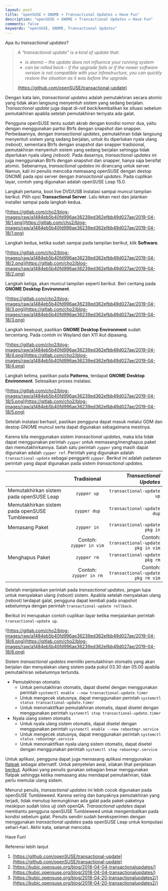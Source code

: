 ```yaml
---
layout: post
title: "openSUSE + GNOME + Transactional Updates = Have Fun"
description: "openSUSE + GNOME + Transactional Updates = Have Fun"
comments: false
keywords: "openSUSE, GNOME, Transactional Updates"
---
```


Apa itu *transactional updates*?

> *A “transactional update” is a kind of update that:*
> 
> *   *is atomic – the update does not influence your running system*
> *   *can be rolled back – if the upgrade fails or if the newer software version is not compatible with your infrastructure, you can quickly restore the situation as it was before the upgrade.*
> 
> [(https://github.com/openSUSE/transactional-update)](https://github.com/openSUSE/transactional-update)

Dengan kata lain, *transactional updates* adalah pemutakhiran secara atomic yang tidak akan langsung menyentuh sistem yang sedang berjalan. *Transactional update* juga dapat di-*roll back*/kembalikan ke situasi sebelum pemutakhiran apabila setelah pemutakhiran ternyata ada galat.

Pengguna openSUSE tentu sudah akrab dengan kondisi nomor dua, yaitu dengan menggunakan partisi Btrfs dengan snapshot dan snapper. Perbedaannya, dengan *transactional updates*, pemutakhiran tidak langsung menyentuh sistem yang sedang berjalan, untuk itu diperlukan nyala ulang *(reboot)*, sementara Btrfs dengan snapshot dan snapper tradisional, pemutakhiran menyentuh sistem yang sedang berjalan sehingga tidak diperlukan nyala ulang *(reboot)*. Pada dasarnya, *transactional updates* ini juga menggunakan Btrfs dengan snapshot dan snapper, hanya saja bersifat atomic. Sebenarnya, *transactional updates* ini dirancang untuk server. Namun, kali ini penulis mencoba memasang openSUSE dengan destop GNOME pada opsi server dengan *transactional updates*. Pada cuplikan layar, contoh yang digunakan adalah openSUSE Leap 15.0.

Langkah pertama, boot live DVD/USB instalasi sampai muncul tampilan berikut. Pilih opsi **Transactional Server**. Lalu tekan next dan jalankan installer sampai pada langkah kedua.

![https://gitlab.com/cho2/blog-images/raw/a1484eb5b40fd996ae36239ed362efbb49d027ae/2019-04-18/1.png](https://gitlab.com/cho2/blog-images/raw/a1484eb5b40fd996ae36239ed362efbb49d027ae/2019-04-18/1.png)

Langkah kedua, ketika sudah sampai pada tampilan berikut, klik **Software**.

![https://gitlab.com/cho2/blog-images/raw/a1484eb5b40fd996ae36239ed362efbb49d027ae/2019-04-18/2.png](https://gitlab.com/cho2/blog-images/raw/a1484eb5b40fd996ae36239ed362efbb49d027ae/2019-04-18/2.png)

Langkah ketiga, akan muncul tampilan seperti berikut. Beri centang pada **GNOME Desktop Environment**.

![https://gitlab.com/cho2/blog-images/raw/a1484eb5b40fd996ae36239ed362efbb49d027ae/2019-04-18/3.png](https://gitlab.com/cho2/blog-images/raw/a1484eb5b40fd996ae36239ed362efbb49d027ae/2019-04-18/3.png)

Langkah keempat, pastikan **GNOME Desktop Environment** sudah tercentang. Pada contoh ini Wayland dan X11 ikut dipasang.

![https://gitlab.com/cho2/blog-images/raw/a1484eb5b40fd996ae36239ed362efbb49d027ae/2019-04-18/4.png](https://gitlab.com/cho2/blog-images/raw/a1484eb5b40fd996ae36239ed362efbb49d027ae/2019-04-18/4.png)

Langkah kelima, pastikan pada **Patterns**, terdapat **GNOME Desktop Environment**. Selesaikan proses instalasi.

![https://gitlab.com/cho2/blog-images/raw/a1484eb5b40fd996ae36239ed362efbb49d027ae/2019-04-18/5.png](https://gitlab.com/cho2/blog-images/raw/a1484eb5b40fd996ae36239ed362efbb49d027ae/2019-04-18/5.png)

Setelah instalasi berhasil, pastikan pengguna dapat masuk melalui GDM dan destop GNOME muncul serta dapat digunakan sebagaimana mestinya.

Karena kita menggunakan sistem *transactional updates*, maka kita tidak dapat menggunakan perintah `zypper` untuk memasang/menghapus paket dan memutakhirkannya. Salah satu perintah `zypper` yang masih dapat digunakan adalah `zypper ref`. Perintah yang digunakan adalah `transactional-update` sebagai pengganti `zypper`. Berikut ini adalah padanan perintah yang dapat digunakan pada sistem *transactional updates.*

| | **Tradisional** | _**Transactional Updates**_ |
| ------------- |:-------------:| -----:|
| Memutakhirkan sistem pada openSUSE Leap | `zypper up` | `transactional-update up` |
| Memutakhirkan sistem pada openSUSE Tumbleweed | `zypper dup` | `transactional-update dup`|
| Memasang Paket | `zypper in` | `transactional-update pkg in` |
|| Contoh: `zypper in vim` | Contoh: `transactional-update pkg in vim` |
| Menghapus Paket | `zypper rm`  | `transactional-update pkg rm` |
|| Contoh: `zypper in rm` | Contoh: `transactional-update pkg rm vim`|

Setelah menjalankan perintah pada *transactional updates*, jangan lupa untuk menyalakan ulang *(reboot)* sistem. Apabila setelah menyalakan ulang *(reboot)* terdapat galat, pengguna dapat kembali pada snapshot sebelumnya dengan perintah `transactional-update rollback`.

Berikut ini merupakan contoh cuplikan layar ketika menjalankan perintah `transactional-update up`.

![https://gitlab.com/cho2/blog-images/raw/a1484eb5b40fd996ae36239ed362efbb49d027ae/2019-04-18/6.png](https://gitlab.com/cho2/blog-images/raw/a1484eb5b40fd996ae36239ed362efbb49d027ae/2019-04-18/6.png)

Sistem *transactional updates* memiliki pemutakhiran otomatis yang akan berjalan dan menyalakan ulang sistem pada pukul 03.30 dan 05.00 apabila pemutakhiran sebelumnya tertunda.

*   Pemutakhiran otomatis
    *   Untuk pemutakhiran otomatis, dapat disetel dengan menggunakan perintah `systemctl enable --now transactional-update.timer`
    *   Untuk mengecek statusnya, dapat menggunakan perintah `systemctl status transactional-update.timer`
    *   Untuk menonaktifkan pemutakhiran otomatis, dapat disetel dengan menggunakan perintah `systemctl stop transactional-update.timer`
*   Nyala ulang sistem otomatis
    *   Untuk nyala ulang sistem otomatis, dapat disetel dengan menggunakan perintah `systemctl enable --now rebootmgr.service`
    *   Untuk mengecek statusnya, dapat menggunakan perintah `systemctl status rebootmgr.service`
    *   Untuk menonaktifkan nyala ulang sistem otomatis, dapat disetel dengan menggunakan perintah `systemctl stop rebootmgr.service`

Untuk aplikasi, pengguna dapat juga memasang aplikasi menggunakan [flatpak](https://flatpak.org/) sebagai alternatif. Untuk penyetelan awal, silakan lihat penjelasan [berikut](https://flatpak.org/setup/openSUSE/). Aplikasi yang penulis gunakan sebagian besar menggunakan flatpak sehingga ketika memasang atau mendapat pemutakhiran, tidak perlu memulai ulang sistem.

Menurut penulis, *transactional updates* ini lebih cocok digunakan pada openSUSE Tumbleweed. Karena sering dan banyaknya pemutakhiran yang terjadi, tidak menutup kemungkinan ada galat pada paket-paketnya meskipun sudah lolos uji oleh openQA. *Transactional updates* dapat membantu pengguna openSUSE Tumbleweed untuk mengembalikan pada kondisi sebelum galat. Penulis sendiri sudah bereksperimen dengan menggunakan *transactional updates* pada openSUSE Leap untuk komputasi sehari–hari. Akhir kata, selamat mencoba.

Have Fun!

Referensi lebih lanjut

1.  [https://github.com/openSUSE/transactional-update](https://github.com/openSUSE/transactional-update)
2.  [https://kubic.opensuse.org/blog/2018-04-04-transactionalupdates/](https://kubic.opensuse.org/blog/2018-04-04-transactionalupdates/)
3.  [https://kubic.opensuse.org/blog/2018-04-20-transactionalupdates2/](https://kubic.opensuse.org/blog/2018-04-20-transactionalupdates2/)
